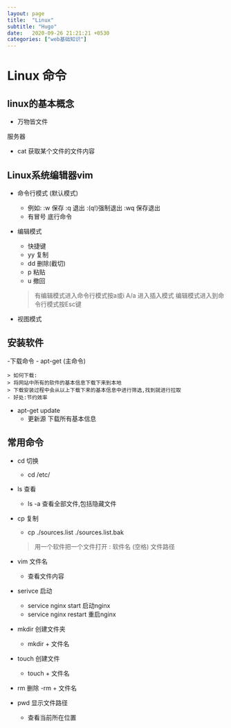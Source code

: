 ```yaml
---
layout: page
title:  "Linux"
subtitle: "Hugo"
date:   2020-09-26 21:21:21 +0530
categories: ["web基础知识"]
---
```


# Linux 命令
## linux的基本概念
- 万物皆文件

服务器
- cat 获取某个文件的文件内容

## Linux系统编辑器vim 

- 命令行模式 (默认模式) 
	- 例如: :w 保存 :q 退出 :(q!)强制退出  :wq 保存退出
	- 有冒号 底行命令

- 编辑模式  
	- 快捷键
	- yy 复制
	- dd 删除(截切)
	- p  粘贴
	- u  撤回
	> 有编辑模式进入命令行模式按a或i A/a 进入插入模式
	> 编辑模式进入到命令行模式按Esc键
- 视图模式


## 安装软件
-下载命令
	- apt-get (主命令)
	
	> 如何下载:
	> 将网站中所有的软件的基本信息下载下来到本地
	> 下载安装过程中会从以上下载下来的基本信息中进行筛选,找到就进行拉取
	- 好处:节约效率

- apt-get update 
	- 更新源 下载所有基本信息

## 常用命令
- cd 切换
	- cd /etc/
- ls 查看
	- ls -a 查看全部文件,包括隐藏文件
- cp 复制
	- cp ./sources.list ./sources.list.bak 

	> 用一个软件把一个文件打开 : 软件名 (空格) 文件路径
- vim 文件名
	- 查看文件内容

- serivce 启动
	- service nginx start 启动nginx
	- service nginx restart 重启nginx 

- mkdir 创建文件夹
	- mkdir + 文件名
- touch 创建文件
    - touch + 文件名
- rm 删除
	-rm + 文件名
- pwd 显示文件路径
	- 查看当前所在位置
